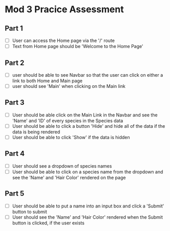 # Mod 3 Pracice Assessment

## Part 1

- [ ] User can access the Home page via the '/' route
- [ ] Text from Home page should be 'Welcome to the Home Page'

## Part 2

- [ ] user should be able to see Navbar so that the user can click on either a link to both Home and Main page
- [ ] user should see 'Main' when clicking on the Main link

## Part 3

- [ ] User should be able click on the Main Link in the Navbar and see the 'Name' and 'ID' of every species in the Species data
- [ ] User should be able to click a button 'Hide' and hide all of the data if the data is being rendered
- [ ] User should be able to click 'Show' if the data is hidden

## Part 4

- [ ] User should see a dropdown of species names
- [ ] User should be able to click on a species name from the dropdown and see the 'Name' and 'Hair Color' rendered on the page

## Part 5

- [ ] User should be able to put a name into an input box and click a 'Submit' button to submit
- [ ] User should see the 'Name' and 'Hair Color' rendered when the Submit button is clicked, if the user exists

